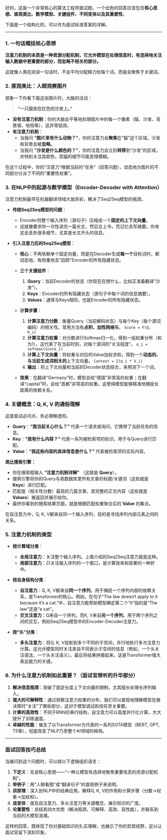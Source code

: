 好的，这是一个非常核心的算法工程师面试题。一个出色的回答应该包含**核心思想、直观类比、数学模型、关键组件、不同变体以及其重要性**。

下面是一个结构化的、可以作为面试标准答案的详解。

---

### 1. 一句话概括核心思想

**注意力机制的本质是一种资源分配机制，它允许模型在处理信息时，有选择地关注输入数据中更重要的部分，而忽略不相关的部分。**

这就像人类在阅读一句话时，不会平均分配精力给每个词，而是会聚焦于关键词。

### 2. 直观类比：人眼观察图片

想象一下你看下面这张图片时，大脑的活动：

> **“一只猫坐在红色的沙发上。”**

- **没有注意力机制**：你的大脑会平等地处理图片中的每一个像素（猫、沙发、背景墙、地毯等），这非常低效。
- **有注意力机制**：
    - 当我问 **“图片里有什么动物？”**，你的注意力会**聚焦**在“猫”这个区域，沙发和背景会被**忽略**。
    - 当我问 **“沙发是什么颜色的？”**，你的注意力会立刻**转移**到“沙发”的区域，并特别关注其颜色，而猫的细节可能变得模糊。

在这个过程中，你的“注意力”根据当前的“任务”（回答问题），动态地为图片的不同部分分派了不同的“重要性权重”。

### 3. 在NLP中的起源与数学模型（Encoder-Decoder with Attention）

注意力机制最早在机器翻译领域大放异彩，解决了Seq2Seq模型的瓶颈。

- **传统Seq2Seq模型的问题**：
    - Encoder将整个输入序列（源句子）压缩成一个**固定的上下文向量**。
    - 这就像要求你一次性读完一篇长文，然后合上书，凭记忆去写摘要。你肯定会丢失很多细节，尤其是长文开头的信息。

- **引入注意力后的Seq2Seq模型**：
    - **核心**：不再依赖单个固定向量，而是在Decoder生成**每一个**目标词时，都动态地、有侧重地去“回顾”Encoder的所有隐藏状态。

    - **三个关键组件**：
        1.  **Query**：当前Decoder的状态（你现在在想什么，比如正准备翻译“沙发”）。
        2.  **Keys**：Encoder的所有隐藏状态（源句子中每个词的信息摘要）。
        3.  **Values**：通常与Keys相同，也是Encoder的所有隐藏状态。

    - **计算步骤**：
        1.  **计算注意力分数**：衡量Query（当前解码状态）与每个Key（每个源词编码）的相关性。常用方法有**点积、加性网络**等。
            `Score = F(Q, K_i)`
        2.  **计算注意力权重**：对分数进行Softmax归一化，得到一组权重分布（和为1）。这代表了在当前时刻，对每个源词的“关注程度”。
            `α_i = softmax(Score_i)`
        3.  **计算上下文向量**：将权重与对应的Value加权求和，得到一个**动态的、与当前生成词相关的**上下文向量。
            `Context = Σ(α_i * V_i)`
        4.  **输出**：将上下文向量和当前的Decoder状态结合，来预测下一个词。

    - **效果**：在翻译“Germany”时，模型会给“德国”非常高的权重；在翻译“capital”时，会给“首都”非常高的权重。这使得模型能够精准地捕捉长距离的依赖关系。

### 4. 关键概念：Q, K, V 的通俗理解

这是面试必问点，务必理解透彻。

- **Query**：**“我当前关心什么？”** 代表一个请求或询问，它携带了当前任务的信息。
- **Key**：**“我有什么内容？”** 代表一系列被检索项的标识，用于与Query进行匹配。
- **Value**：**“我这些内容的具体信息是什么？”** 代表被检索项的实际内容。

**类比搜索引擎：**
- 你在搜索框输入 **“注意力机制详解”** （这就是 **Query**）。
- 搜索引擎将你的Query与其数据库里所有文章的标题/关键词（这些就是 **Keys**）进行匹配。
- 匹配度（相关性分数）最高的几篇文章，其完整的正文内容（这些就是 **Values**）被返回并展示给你。
- 最终你看到的搜索结果页面，就是根据匹配权重聚合后的 **Value** 的集合。

在自注意力中，Q, K, V都来自同一个输入序列，目的是寻找序列内部元素之间的关系。

### 5. 注意力机制的类型

- **按计算域分类**：
    - **全局注意力**：关注整个输入序列。上面介绍的Seq2Seq注意力就是这种。
    - **局部注意力**：只关注输入序列的一个窗口，是计算效率和效果的一种折中。

- **按自身结构分类**：
    - **自注意力**：Q, K, V都来自**同一个序列**。用于捕捉一个序列内部的依赖关系，是Transformer的核心。例如，在句子“The law doesn‘t apply to it because it’s a cat.”中，自注意力能帮助模型确定第二个“it”指的是“The law”还是“a cat”。
    - **交叉注意力**：Q来自一个序列，而K, V来自**另一个序列**。用于两个序列之间的交互，例如Seq2Seq模型中的Encoder-Decoder注意力。

- **按“头”分类**：
    - **多头注意力**：将Q, K, V投影到多个不同的子空间，并行地执行多次注意力计算。这允许模型同时关注来自不同表示子空间的信息（例如，一个头关注语法，一个头关注语义）。最后将结果拼接起来。这是Transformer强大表达能力的关键。

### 6. 为什么注意力机制如此重要？（面试官想听的升华部分）

1.  **解决信息瓶颈**：突破了固定长度上下文向量的限制，尤其擅长处理长序列输入。
2.  **强大的可解释性**：通过观察注意力权重的分布，我们可以直观地理解模型在做决策时“关注”了哪些部分，这对于模型调试和信任至关重要。
3.  **计算的高效性**：不同于RNN的串行结构，自注意力可以高度并行化计算，大大提升了训练速度。
4.  **卓越的性能**：催生了以Transformer为代表的一系列SOTA模型（BERT, GPT, T5等），彻底改变了NLP乃至整个AI领域的格局。

---

### 面试回答技巧总结

当被问到这个问题时，可以按以下逻辑组织语言：

1.  **下定义**：先说核心思想——“一种让模型有选择地聚焦重要信息的资源分配机制”。
2.  **举例子**：用“人眼看图”或“翻译句子”的直观例子来说明。
3.  **讲原理**：深入到NLP中的经典应用，解释Q, K, V的作用和计算步骤（分数->权重->加权和）。
4.  **谈变体**：提及自注意力、多头注意力等关键概念，展示知识的广度。
5.  **论重要性**：总结其四大优势（解决瓶颈、可解释、高效、高性能），并联系到当前的大模型浪潮。

这样的回答，既体现了你对基础知识的扎实理解，也展示了你的宏观视野，足以让面试官留下深刻印象。